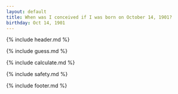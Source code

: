 ```yaml
---
layout: default
title: When was I conceived if I was born on October 14, 1901?
birthday: Oct 14, 1901
---
```


{% include header.md %}

{% include guess.md %}

{% include calculate.md %}

{% include safety.md %}

{% include footer.md %}



